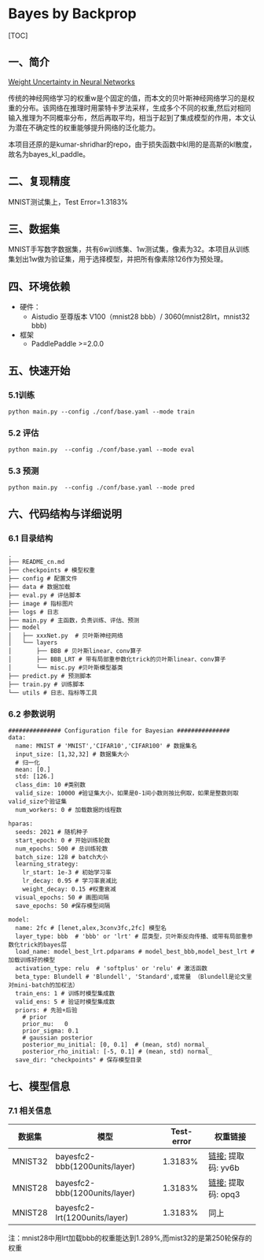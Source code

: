 # Bayes by Backprop    
[TOC]

## 一、简介

[Weight Uncertainty in Neural Networks](https://arxiv.org/pdf/1505.05424.pdf)

  传统的神经网络学习的权重w是个固定的值，而本文的贝叶斯神经网络学习的是权重的分布。该网络在推理时用蒙特卡罗法采样，生成多个不同的权重,然后对相同输入推理为不同概率分布，然后再取平均，相当于起到了集成模型的作用，本文认为潜在不确定性的权重能够提升网络的泛化能力。

​	本项目还原的是kumar-shridhar的repo，由于损失函数中kl用的是高斯的kl散度，故名为bayes_kl_paddle。

## 二、复现精度
 MNIST测试集上，Test Error=1.3183%
## 三、数据集
MNIST手写数字数据集，共有6w训练集、1w测试集，像素为32。本项目从训练集划出1w做为验证集，用于选择模型，并把所有像素除126作为预处理。
## 四、环境依赖
- 硬件：
  - Aistudio 至尊版本 V100（mnist28 bbb）/ 3060(mnist28lrt，mnist32 bbb)
- 框架
  - PaddlePaddle >=2.0.0

## 五、快速开始

### 5.1训练

```
python main.py --config ./conf/base.yaml --mode train
```

### 5.2 评估

```
python main.py  --config ./conf/base.yaml --mode eval
```

### 5.3 预测

```
python main.py  --config ./conf/base.yaml --mode pred
```

## 六、代码结构与详细说明

### 6.1 目录结构

```
.
├── README_cn.md
├── checkpoints # 模型权重
├── config # 配置文件
├── data # 数据加载
├── eval.py # 评估脚本
├── image # 指标图片
├── logs # 日志
├── main.py # 主函数，负责训练、评估、预测
├── model
│   ├── xxxNet.py  # 贝叶斯神经网络
│   └── layers
│       ├── BBB # 贝叶斯linear、conv算子
│       ├── BBB_LRT # 带有局部重参数化trick的贝叶斯linear、conv算子
│       └── misc.py #贝叶斯模型基类
├── predict.py # 预测脚本
├── train.py # 训练脚本
└── utils # 日志、指标等工具

```

### 6.2 参数说明

```
############### Configuration file for Bayesian ###############
data:
  name: MNIST # 'MNIST','CIFAR10','CIFAR100' # 数据集名
  input_size: [1,32,32] # 数据集大小
  # 归一化
  mean: [0.]
  std: [126.]
  class_dim: 10 #类别数
  valid_size: 10000 #验证集大小，如果是0-1间小数则按比例取，如果是整数则取valid_size个验证集
  num_workers: 0 # 加载数据的线程数

hparas:
  seeds: 2021 # 随机种子
  start_epoch: 0 # 开始训练轮数
  num_epochs: 500 # 总训练轮数
  batch_size: 128 # batch大小
  learning_strategy:
    lr_start: 1e-3 # 初始学习率        
    lr_decay: 0.95 # 学习率衰减比
    weight_decay: 0.15 #权重衰减
  visual_epochs: 50 # 画图间隔
  save_epochs: 50 #保存模型间隔

model:
  name: 2fc # [lenet,alex,3conv3fc,2fc] 模型名
  layer_type: bbb  # 'bbb' or 'lrt' # 层类型，贝叶斯反向传播、或带有局部重参数化trick的bayes层
  load_name: model_best_lrt.pdparams # model_best_bbb,model_best_lrt #加载训练好的模型
  activation_type: relu  # 'softplus' or 'relu' # 激活函数
  beta_type: Blundell # 'Blundell', 'Standard',或常量 （Blundell是论文里对mini-batch的加权法）
  train_ens: 1 # 训练时模型集成数
  valid_ens: 5 # 验证时模型集成数
  priors: # 先验+后验
    # prior
    prior_mu:   0
    prior_sigma: 0.1
    # gaussian posterior
    posterior_mu_initial: [0, 0.1]  # (mean, std) normal_
    posterior_rho_initial: [-5, 0.1] # (mean, std) normal_
  save_dir: "checkpoints" # 保存模型目录
```

## 七、模型信息

### 7.1 相关信息

| 数据集 | 模型                          | Test-error | 权重链接                                                     |
| ------ | ----------------------------- | ---------- | ------------------------------------------------------------ |
| MNIST32 | bayesfc2-bbb(1200units/layer) | 1.3183% | [链接:](https://pan.baidu.com/s/1luZ0ndOsPRJ0Xxcoe0F8aw)  提取码: yv6b |
| MNIST28 | bayesfc2-bbb(1200units/layer) | 1.3183% | [链接:](https://pan.baidu.com/s/1z_SIme8HOhrxqctBbJ-S1w)  提取码: opq3 |
| MNIST28 | bayesfc2-lrt(1200units/layer) | 1.3183%     | 同上                                                         |

注：mnist28中用lrt加载bbb的权重能达到1.289%,而mist32的是第250轮保存的权重

